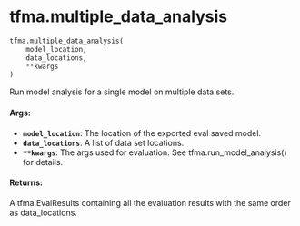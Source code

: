 <div itemscope itemtype="http://developers.google.com/ReferenceObject">
<meta itemprop="name" content="tfma.multiple_data_analysis" />
<meta itemprop="path" content="Stable" />
</div>

# tfma.multiple_data_analysis

``` python
tfma.multiple_data_analysis(
    model_location,
    data_locations,
    **kwargs
)
```

Run model analysis for a single model on multiple data sets.

#### Args:

* <b>`model_location`</b>: The location of the exported eval saved model.
* <b>`data_locations`</b>: A list of data set locations.
* <b>`**kwargs`</b>: The args used for evaluation. See tfma.run_model_analysis() for
    details.


#### Returns:

A tfma.EvalResults containing all the evaluation results with the same order
as data_locations.